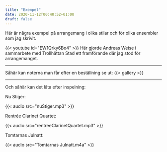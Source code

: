 ```yaml
---
title: "Exempel"
date: 2020-11-12T00:40:52+01:00
draft: false
---
```


Här är några exempel på arrangemang i olika stilar och för olika ensembler som jag skrivit.

{{< youtube id="EW1Qrky6Bo4" >}}
Här gjorde Andreas Weise i sammarbete med Trollhättan Stad ett framförande där jag stod för arrangemanget.

---

Såhär kan noterna man får efter en beställning se ut:
{{< gallery >}}

---

Och såhär kan det låta efter inspelning:

Nu Stiger:

{{< audio src="nuStiger.mp3" >}}

Rentrée Clarinet Quartet:

{{< audio src="rentreeClarinetQuartet.mp3" >}}

Tomtarnas Julnatt:

{{< audio src="Tomtarnas Julnatt.m4a" >}}
